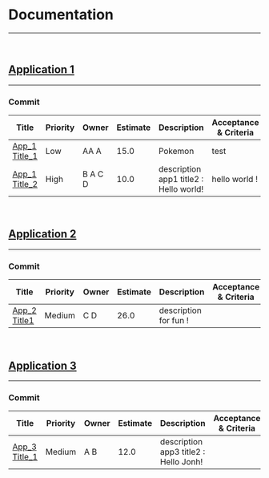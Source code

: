 # Documentation
___
<br>



## [Application 1](./Application-1/Readme.md)
___

### Commit
|Title|Priority|Owner|Estimate|Description|Acceptance & Criteria|
|---|---|---|---|---|---|
|[App_1 Title_1](./Application-1/Commit/App-1-Title-1/Readme.md) |Low  |AA A  |15.0  |Pokemon  |test  |
|[App_1 Title_2](./Application-1/Commit/App-1-Title-2/Readme.md) |High  |B A C D  |10.0  |description app1 title2 : Hello world!  |hello world !  |

<br>



## [Application 2](./Application-2/Readme.md)
___

### Commit
|Title|Priority|Owner|Estimate|Description|Acceptance & Criteria|
|---|---|---|---|---|---|
|[App_2 Title1](./Application-2/Commit/App-2-Title1/Readme.md) |Medium  |C D  |26.0  |description for fun !  | |

<br>



## [Application 3](./Application-3/Readme.md)
___

### Commit
|Title|Priority|Owner|Estimate|Description|Acceptance & Criteria|
|---|---|---|---|---|---|
|[App_3 Title_1](./Application-3/Commit/App-3-Title-1/Readme.md) |Medium  |A B  |12.0  |description app3 title2 : Hello Jonh!  | |

<br>

<link rel="stylesheet" href="./style.css">
